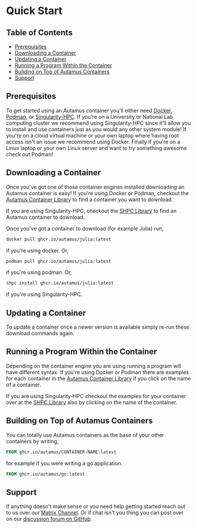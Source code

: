 # Quick Start

## Table of Contents
- [Prerequisites](#prerequisites)
- [Downloading a Container](#downloading-a-container)
- [Updating a Container](#updating-a-container)
- [Running a Program Within the Container](#running-a-program-within-the-container)
- [Building on Top of Autamus Containers](#building-on-top-of-autamus-containers)
- [Support](#support)

## Prerequisites
To get started using an Autamus container you'll either need [Docker](https://docs.docker.com/get-docker/), [Podman](https://podman.io), or [Singularity-HPC](https://singularity-hpc.readthedocs.io/en/latest/). If you're on a University or National Lab computing cluster we recommend using Singularity-HPC since it'll allow you to install and use containers just as you would any other system module! If you're on a cloud virtual machine or your own laptop where having root access isn't an issue we recommend using Docker. Finally if you're on a Linux laptop or your own Linux server and want to try something awesome check out Podman!

## Downloading a Container
Once you've got one of those container engines installed downloading an Autamus container is easy! If you're using Docker or Podman, checkout the [Autamus Container Library](https://autamus.io/registry) to find a container you want to download.

If you are using Singularity-HPC, checkout the [SHPC Library](https://singularityhub.github.io/singularity-hpc/) to find an Autamus container to download.

Once you've got a container to download (for example Julia) run,
```bash
docker pull ghcr.io/autamus/julia:latest
```
if you're using docker. Or,
```bash
podman pull ghcr.io/autamus/julia:latest
```
if you're using podman. Or,
```bash
shpc install ghcr.io/autamus/julia:latest
```
if you're using Singularity-HPC.

## Updating a Container
To update a container once a newer version is available simply re-run these download commands again.

## Running a Program Within the Container
Depending on the container engine you are using running a program will have different syntax. If you're using Docker or Podman there are examples for each container in the [Autamus Container Library](https://autamus.io/registry) if you click on the name of a container.

If you are using Singularity-HPC checkout the examples for your container over at the [SHPC Library](https://singularityhub.github.io/singularity-hpc/) also by clicking on the name of the container.

## Building on Top of Autamus Containers
You can totally use Autamus containers as the base of your other containers by writing,
```Dockerfile
FROM ghcr.io/autamus/CONTAINER-NAME:latest
```
for example if you were writing a go application.
```Dockerfile
FROM ghcr.io/autamus/go:latest
```

## Support
If anything doesn't make sense or you need help getting started reach out to us over our [Matrix Channel](https://matrix.to/#/!JZvPdVciSYDEVxNZHK:matrix.org?via=matrix.org). Or if chat isn't you thing you can post over on our [discussion forum on GitHub](https://github.com/autamus/registry/discussions).

